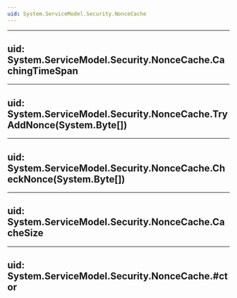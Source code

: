 ```yaml
---
uid: System.ServiceModel.Security.NonceCache
---
```


---
uid: System.ServiceModel.Security.NonceCache.CachingTimeSpan
---

---
uid: System.ServiceModel.Security.NonceCache.TryAddNonce(System.Byte[])
---

---
uid: System.ServiceModel.Security.NonceCache.CheckNonce(System.Byte[])
---

---
uid: System.ServiceModel.Security.NonceCache.CacheSize
---

---
uid: System.ServiceModel.Security.NonceCache.#ctor
---
